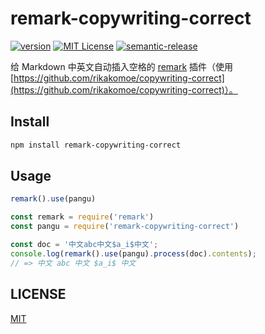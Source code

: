 # remark-copywriting-correct

[![version](https://img.shields.io/npm/v/remark-copywriting-correct.svg?style=flat-square)](http://npm.im/remark-copywriting-correct)
[![MIT License](https://img.shields.io/npm/l/remark-copywriting-correct.svg?style=flat-square)](http://opensource.org/licenses/MIT)
[![semantic-release](https://img.shields.io/badge/%20%20%F0%9F%93%A6%F0%9F%9A%80-semantic--release-e10079.svg?style=flat-square)](https://github.com/semantic-release/semantic-release)

给 Markdown 中英文自动插入空格的 [remark](https://github.com/wooorm/remark) 插件（使用 [https://github.com/rikakomoe/copywriting-correct](https://github.com/rikakomoe/copywriting-correct)）。

## Install

```bash
npm install remark-copywriting-correct
```

## Usage

```js
remark().use(pangu)
```

```js
const remark = require('remark')
const pangu = require('remark-copywriting-correct')

const doc = '中文abc中文$a_i$中文';
console.log(remark().use(pangu).process(doc).contents);
// => 中文 abc 中文 $a_i$ 中文
```

## LICENSE

[MIT](./LICENSE)
